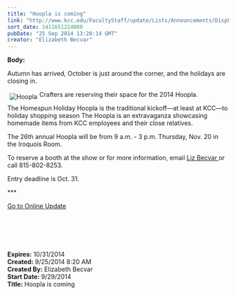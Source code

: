 ```yaml
---
title: "Hoopla is coming"
link: "http://www.kcc.edu/FacultyStaff/update/Lists/Announcements/DispForm.aspx?ID=1641"
sort_date: 1411651214000
pubDate: "25 Sep 2014 13:20:14 GMT"
creator: "Elizabeth Becvar"
---
```


<div><b>Body:</b> <div class="ExternalClass8378DFE2C2434BB080C7BEC704BA0507"><p>​Autumn has arrived, October is just around the corner, and the holidays are closing in.</p>
<p><img alt="Hoopla" src="/FacultyStaff/update/PublishingImages/Hoopla_for_web.jpg" style="vertical-align:auto;float:left;margin:5px" />Crafters are reserving their space for the 2014 Hoopla. </p>
<p>The Homespun Holiday Hoopla is the traditional kickoff—at least at KCC—to holiday shopping season The Hoopla is an extravaganza showcasing homemade items from KCC employees and their close relatives.</p>
<p>The 26th annual Hoopla will be from 9 a.m. - 3 p.m. Thursday, Nov. 20 in the Iroquois Room.</p>
<p>To reserve a booth at the show or for more information, email <a href="mailto:%20ebecvar@kcc.edu">Liz Becvar </a>or call 815-802-8253.</p>
<p>Entry deadline is Oct. 31.</p>
<p>***</p>
<p><a href="/FacultyStaff/update/Pages/dailyupdate.aspx">Go to Online Update</a></p>
<p> </p>
<p><br /> </p></div></div>
<div><b>Expires:</b> 10/31/2014</div>
<div><b>Created:</b> 9/25/2014 8:20 AM</div>
<div><b>Created By:</b> Elizabeth Becvar</div>
<div><b>Start Date:</b> 9/29/2014</div>
<div><b>Title:</b> Hoopla is coming</div>

